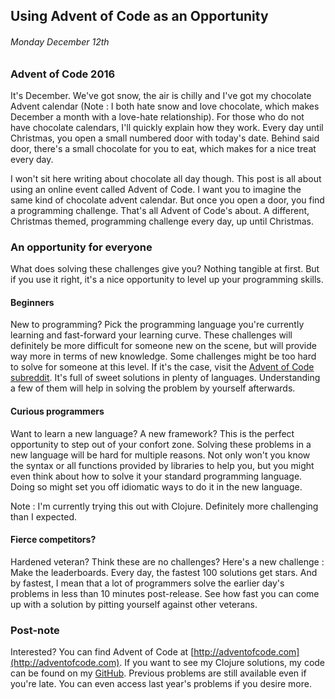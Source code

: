 Using Advent of Code as an Opportunity
------------

###### Monday December 12th

### Advent of Code 2016

It's December. We've got snow, the air is chilly and I've got my chocolate Advent calendar (Note : I both hate snow and love chocolate, which makes December a month with a love-hate relationship).
For those who do not have chocolate calendars, I'll quickly explain how they work.
Every day until Christmas, you open a small numbered door with today's date. 
Behind said door, there's a small chocolate for you to eat,
which makes for a nice treat every day.

I won't sit here writing about chocolate all day though.
This post is all about using an online event called Advent of Code.
I want you to imagine the same kind of chocolate advent calendar.
But once you open a door, you find a programming challenge.
That's all Advent of Code's about. 
A different, Christmas themed, programming challenge every day, up until Christmas.

### An opportunity for everyone

What does solving these challenges give you?
Nothing tangible at first. But if you use it right, it's a nice opportunity to level up your programming skills.

#### Beginners 

New to programming?
Pick the programming language you're currently learning and fast-forward your learning curve.
These challenges will definitely be more difficult for someone new on the scene, but will provide way more in terms of new knowledge.
Some challenges might be too hard to solve for someone at this level.
If it's the case, visit the [Advent of Code subreddit](http://www.reddit.com/r/adventofcode).
It's full of sweet solutions in plenty of languages. 
Understanding a few of them will help in solving the problem by yourself afterwards.

#### Curious programmers

Want to learn a new language?
A new framework?
This is the perfect opportunity to step out of your confort zone.
Solving these problems in a new language will be hard for multiple reasons.
Not only won't you know the syntax or all functions provided by libraries to help you,
but you might even think about how to solve it your standard programming language.
Doing so might set you off idiomatic ways to do it in the new language.

Note : I'm currently trying this out with Clojure. Definitely more challenging than I expected.

#### Fierce competitors?

Hardened veteran?
Think these are no challenges?
Here's a new challenge : Make the leaderboards.
Every day, the fastest 100 solutions get stars. 
And by fastest, I mean that a lot of programmers solve the earlier day's problems in less than 10 minutes post-release. 
See how fast you can come up with a solution by pitting yourself against other veterans.

### Post-note

Interested?
You can find Advent of Code at [http://adventofcode.com](http://adventofcode.com).
If you want to see my Clojure solutions, my code can be found on my [GitHub](http://www.github.com/grasseh.com/adventofcode-2016).
Previous problems are still available even if you're late.
You can even access last year's problems if you desire more.
